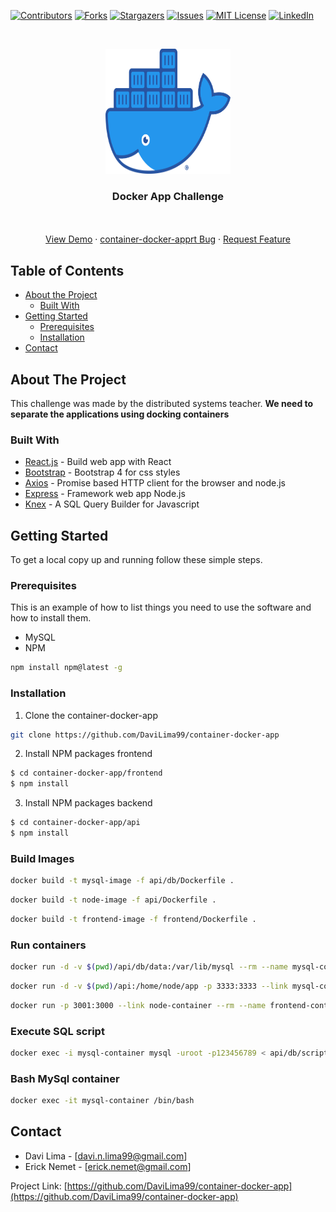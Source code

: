 
[![Contributors][contributors-shield]][contributors-url]
[![Forks][forks-shield]][forks-url]
[![Stargazers][stars-shield]][stars-url]
[![Issues][issues-shield]][issues-url]
[![MIT License][license-shield]][license-url]
[![LinkedIn][linkedin-shield]][linkedin-url]



<!-- PROJECT LOGO -->
<br />
<p align="center">
  <a href="https://github.com/DaviLima99/container-docker-app">
    <img src=".github/logo.png" alt="Logo" width="200" height="200">
  </a>

  <h3 align="center"> Docker App Challenge </h3>

  <p align="center">
    <br />
    <br />
    <a href="https://github.com/DaviLima99/container-docker-app">View Demo</a>
    ·
    <a href="https://github.com/DaviLima99/container-docker-app/issues">container-docker-apprt Bug</a>
    ·
    <a href="https://github.com/DaviLima99/container-docker-app/issues">Request Feature</a>
  </p>
</p>



<!-- TABLE OF CONTENTS -->
## Table of Contents

* [About the Project](#about-the-project)
  * [Built With](#built-with)
* [Getting Started](#getting-started)
  * [Prerequisites](#prerequisites)
  * [Installation](#installation)
* [Contact](#contact)



<!-- ABOUT THE PROJECT -->
## About The Project

This challenge was made by the distributed systems teacher. 
**We need to separate the applications using docking containers**


### Built With

* [React.js](https://pt-br.reactjs.org/) - Build web app with React
* [Bootstrap](https://getbootstrap.com/) - Bootstrap 4 for css styles
* [Axios](https://github.com/axios/axios/) - Promise based HTTP client for the browser and node.js
* [Express](https://expressjs.com/pt-br/) - Framework web app Node.js
* [Knex](http://knexjs.org/) - A SQL Query Builder for Javascript


<!-- GETTING STARTED -->
## Getting Started

To get a local copy up and running follow these simple steps.

### Prerequisites

This is an example of how to list things you need to use the software and how to install them.
* MySQL
* NPM
```sh
npm install npm@latest -g
```

### Installation
 
1. Clone the container-docker-app
```sh
git clone https://github.com/DaviLima99/container-docker-app
```
2. Install NPM packages frontend
```sh
$ cd container-docker-app/frontend
$ npm install
```
3. Install NPM packages backend
```sh
$ cd container-docker-app/api
$ npm install
```


### Build Images

```sh
docker build -t mysql-image -f api/db/Dockerfile .
```

```sh
docker build -t node-image -f api/Dockerfile .
```

```sh
docker build -t frontend-image -f frontend/Dockerfile .
```

### Run containers

```sh
docker run -d -v $(pwd)/api/db/data:/var/lib/mysql --rm --name mysql-container mysql-image
```

```sh
docker run -d -v $(pwd)/api:/home/node/app -p 3333:3333 --link mysql-container --rm --name node-container node-image
```

```sh
docker run -p 3001:3000 --link node-container --rm --name frontend-container frontend-image
```


### Execute SQL script
```sh
docker exec -i mysql-container mysql -uroot -p123456789 < api/db/scripts.sql
```



### Bash MySql container
```sh
docker exec -it mysql-container /bin/bash
```




<!-- CONTACT -->
## Contact

* Davi Lima - [davi.n.lima99@gmail.com]
* Erick Nemet - [erick.nemet@gmail.com]

Project Link: [https://github.com/DaviLima99/container-docker-app](https://github.com/DaviLima99/container-docker-app)




<!-- MARKDOWN LINKS & IMAGES -->
<!-- https://www.markdownguide.org/basic-syntax/#reference-style-links -->
[contributors-shield]: https://img.shields.io/github/contributors/DaviLima99/container-docker-app.svg?style=flat-square
[contributors-url]: https://github.com/DaviLima99/container-docker-app/graphs/contributors
[forks-shield]: https://img.shields.io/github/forks/DaviLima99/container-docker-app.svg?style=flat-square
[forks-url]: https://github.com/DaviLima99/container-docker-app/network/members
[stars-shield]: https://img.shields.io/github/stars/DaviLima99/container-docker-app.svg?style=flat-square
[stars-url]: https://github.com/DaviLima99/container-docker-app/stargazers
[issues-shield]: https://img.shields.io/github/issues/DaviLima99/container-docker-app.svg?style=flat-square
[issues-url]: https://github.com/DaviLima99/container-docker-app/issues
[license-shield]: https://img.shields.io/github/license/DaviLima99/container-docker-app.svg?style=flat-square
[license-url]: https://github.com/DaviLima99/container-docker-app/blob/master/LICENSE.txt
[linkedin-shield]: https://img.shields.io/badge/-LinkedIn-black.svg?style=flat-square&logo=linkedin&colorB=555
[linkedin-url]: https://www.linkedin.com/in/davilima99/
[product-screenshot]: .github/screenshot.png